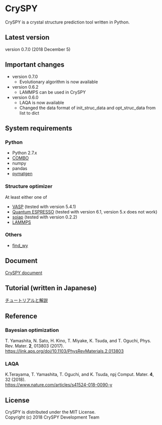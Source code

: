 # CrySPY
CrySPY is a crystal structure prediction tool written in Python.

## Latest version
version 0.7.0 (2018 December 5)

## Important changes
* version 0.7.0
    - Evolutionary algorithm is now available
* version 0.6.2
    - LAMMPS can be used in CrySPY
* version 0.6.0
    - LAQA is now available
    - Changed the data format of init_struc_data and opt_struc_data from list to dict

## System requirements
### Python
- Python 2.7.x
- [COMBO](https://github.com/tsudalab/combo "COMBO")
- numpy
- pandas
- [pymatgen](http://pymatgen.org "pymatgen")

### Structure optimizer
At least either one of

- [VASP](https://www.vasp.at "VASP") (tested with version 5.4.1)
- [Quantum ESPRESSO](http://www.quantum-espresso.org "Quantum ESPRESSO") (tested with version 6.1, version 5.x does not work)
- [soiap](https://github.com/nbsato/soiap "soiap") (tested with version 0.2.2)
- [LAMMPS](http://lammps.sandia.gov "LAMMPS")

### Others
- [find_wy](https://github.com/nim-hrkn/find_wy "find_wy")

## Document
[CrySPY document](https://tomoki-yamashita.github.io/CrySPY "CrySPY documment")

## Tutorial (written in Japanese)
[チュートリアルと解説](https://tomoki-yamashita.github.io/cryspy/tutorial/outline.html "tutorial")

## Reference
### Bayesian optimization
T. Yamashita, N. Sato, H. Kino, T. Miyake, K. Tsuda, and T. Oguchi, Phys. Rev. Mater. **2**, 013803 (2017).  
https://link.aps.org/doi/10.1103/PhysRevMaterials.2.013803

### LAQA
K.Terayama, T. Yamashita, T. Oguchi, and K. Tsuda, npj Comput. Mater. **4**, 32 (2018).  
https://www.nature.com/articles/s41524-018-0090-y


## License
CrySPY is distributed under the MIT License.  
Copyright (c) 2018 CrySPY Development Team
